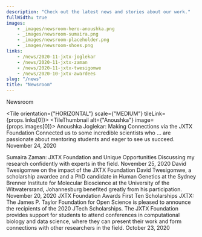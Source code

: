 ```yaml
---
description: "Check out the latest news and stories about our work."
fullWidth: true
images:
    - _images/newsroom-hero-anoushka.png
    - _images/newsroom-sumaira.png
    - _images/newsroom-placeholder.png
    - _images/newsroom-shoes.png
links:
    - /news/2020-11-jxtx-joglekar
    - /news/2020-11-jxtx-zaman
    - /news/2020-11-jxtx-twesigomwe
    - /news/2020-10-jxtx-awardees
slug: "/news"
title: "Newsroom"
---
```


<Headline>
<HeadlineHeading>Newsroom</HeadlineHeading>
</Headline>

<Newsroom>

<Grid>

<Tile orientation={"HORIZONTAL"} scale={"MEDIUM"} tileLink={props.links[0]}>
<TileThumbnail alt={"Anoushka"} image={props.images[0]}></TileThumbnail>
<TileContent>
<TileHeading>
Anoushka Joglekar: Making Connections via the JXTX Foundation
</TileHeading>
<TileBody>
Connected us to some incredible scientists who ... are passionate about mentoring students and eager to see us succeed.
</TileBody>
<TileDate>November 24, 2020</TileDate>
</TileContent>
</Tile>

</Grid>

<Grid columns={3}>

<Tile tileLink={props.links[1]}>
<TileThumbnail alt={"Sumaira"} image={props.images[1]}></TileThumbnail>
<TileContent>
<TileHeading>
Sumaira Zaman: JXTX Foundation and Unique Opportunities
</TileHeading>
<TileBody>
Discussing my research confidently with experts in the field.
</TileBody>
<TileDate>November 25, 2020</TileDate>
</TileContent>
</Tile>

<Tile tileLink={props.links[2]}>
<TileThumbnail alt={"David"} image={props.images[2]}></TileThumbnail>
<TileContent>
<TileHeading>
David Twesigomwe on the impact of the JXTX Foundation
</TileHeading>
<TileBody>
David Twesigomwe, a scholarship awardee and a PhD candidate in Human Genetics at the Sydney Brenner Institute for Molecular Bioscience at the University of the Witwatersrand, Johannesburg benefited greatly from his participation.
</TileBody>
<TileDate>November 20, 2020</TileDate>
</TileContent>
</Tile>

<Tile tileLink={props.links[3]}>
<TileThumbnail alt={"Awardees"} image={props.images[3]}></TileThumbnail>
<TileContent>
<TileHeading>
JXTX Foundation Awards First Ten Scholarships
</TileHeading>
<TileBody>
JXTX: The James P. Taylor Foundation for Open Science is pleased to announce the recipients of the 2020 JTech Scholarships. The JXTX Foundation provides support for students to attend conferences in computational biology and data science, where they can present their work and form connections with other researchers in the field.
</TileBody>
<TileDate>October 23, 2020</TileDate>
</TileContent>
</Tile>

</Grid>

</Newsroom>

